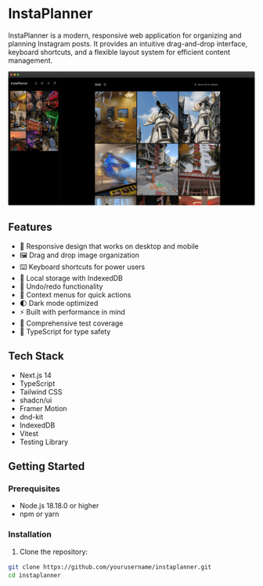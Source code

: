 # InstaPlanner

InstaPlanner is a modern, responsive web application for organizing and planning Instagram posts. It provides an intuitive drag-and-drop interface, keyboard shortcuts, and a flexible layout system for efficient content management.

![InstaPlanner Screenshot](public/instaplanner_screenshot-min.png)

## Features

- 📱 Responsive design that works on desktop and mobile
- 🖼️ Drag and drop image organization
- ⌨️ Keyboard shortcuts for power users
- 📂 Local storage with IndexedDB
- 🔄 Undo/redo functionality
- 🎯 Context menus for quick actions
- 🌓 Dark mode optimized
- ⚡ Built with performance in mind
- 🧪 Comprehensive test coverage
- 📝 TypeScript for type safety

## Tech Stack

- Next.js 14
- TypeScript
- Tailwind CSS
- shadcn/ui
- Framer Motion
- dnd-kit
- IndexedDB
- Vitest
- Testing Library

## Getting Started

### Prerequisites

- Node.js 18.18.0 or higher
- npm or yarn

### Installation

1. Clone the repository:

```bash
git clone https://github.com/yourusername/instaplanner.git
cd instaplanner
```
